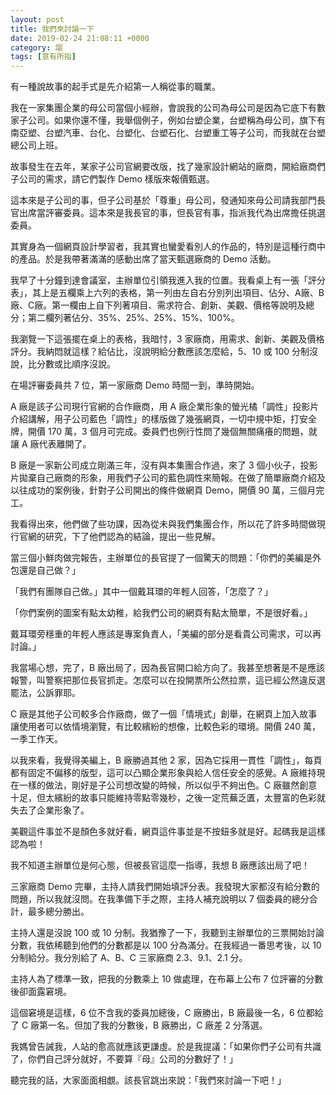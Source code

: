 ```yaml
---
layout: post
title: 我們來討論一下
date: 2019-02-24 21:08:11 +0000
category: 謅
tags: [意有所指]
---
```



有一種說故事的起手式是先介紹第一人稱從事的職業。

我在一家集團企業的母公司當個小經辦，會說我的公司為母公司是因為它底下有數家子公司。如果你還不懂，我舉個例子，例如台塑企業，台塑稱為母公司，旗下有南亞塑、台塑汽車、台化、台塑化、台塑石化、台塑重工等子公司，而我就在台塑總公司上班。

<!--more-->

故事發生在去年，某家子公司官網要改版，找了幾家設計網站的廠商，開給廠商們子公司的需求，請它們製作 Demo 樣版來報價甄選。

這本來是子公司的事，但子公司基於「尊重」母公司，發通知來母公司請我部門長官出席當評審委員。這本來是我長官的事，但長官有事，指派我代為出席擔任挑選委員。

其實身為一個網頁設計學習者，我其實也蠻愛看別人的作品的，特別是這種行商中的產品。於是我帶著滿滿的感動出席了當天甄選廠商的 Demo 活動。

我早了十分鐘到達會議室，主辦單位引領我進入我的位置。我看桌上有一張「評分表」，其上是五欄乘上六列的表格，第一列由左自右分別列出項目、佔分、A廠、B廠、C廠。第一欄由上自下列著項目、需求符合、創新、美觀、價格等說明及總分；第二欄列著佔分、35%、25%、25%、15%、100%。

我瀏覽一下這張擺在桌上的表格，我暗忖，3 家廠商，用需求、創新、美觀及價格評分。我納悶就這樣？給佔比，沒說明給分數應該怎麼給，5、10 或 100 分制沒說，比分數或比順序沒說。

在場評審委員共 7 位，第一家廠商 Demo 時間一到，準時開始。

A 廠是該子公司現行官網的合作廠商，用 A 廠企業形象的螢光橘「調性」投影片介紹講解，用子公司藍色「調性」的樣版做了幾張網頁，一切中規中矩，打安全牌，開價 170 萬，3 個月可完成。委員們也例行性問了幾個無關痛癢的問題，就讓 A 廠代表離開了。

B 廠是一家新公司成立剛滿三年，沒有與本集團合作過，來了 3 個小伙子，投影片拋棄自己廠商的形象，用我們子公司的藍色調性來簡報。在做了簡單廠商介紹及以往成功的案例後，針對子公司開出的條件做網頁 Demo，開價 90 萬，三個月完工。

我看得出來，他們做了些功課，因為從未與我們集團合作，所以花了許多時間做現行官網的研究，下了他們認為的結論，提出一些見解。

當三個小鮮肉做完報告，主辦單位的長官提了一個驚天的問題：「你們的美編是外包還是自己做？」

「我們有團隊自己做。」其中一個戴耳環的年輕人回答，「怎麼了？」

「你們案例的圖案有點太幼稚，給我們公司的網頁有點太簡單，不是很好看。」

戴耳環旁穩重的年輕人應該是專案負責人，「美編的部分是看貴公司需求，可以再討論。」

我當場心想，完了，B 廠出局了，因為長官開口給方向了。我甚至想著是不是應該報警，叫警察把那位長官抓走。怎麼可以在投開票所公然拉票，這已經公然違反選罷法，公訴罪耶。

C 廠是其他子公司較多合作廠商，做了一個「情境式」創舉，在網頁上加入故事讓使用者可以依情境瀏覽，有比較繽紛的想像，比較色彩的環境。開價 240 萬，一季工作天。

以我來看，我覺得美編上，B 廠勝過其他 2 家，因為它採用一貫性「調性」，每頁都有固定不偏移的版型，這可以凸顯企業形象與給人信任安全的感覺。A 廠維持現在一樣的做法，剛好是子公司想改變的時候，所以似乎不夠出色。C 廠雖然創意十足，但太繽紛的故事只能維持零點零幾秒，之後一定荒蕪乏匱，太豐富的色彩就失去了企業形象了。

美觀這件事並不是顏色多就好看，網頁這件事並是不按鈕多就是好。起碼我是這樣認為啦！

我不知道主辦單位是何心態，但被長官這麼一指導，我想 B 廠應該出局了吧！

三家廠商 Demo 完畢，主持人請我們開始填評分表。我發現大家都沒有給分數的問題，所以我就沒問。在我準備下手之際，主持人補充說明以 7 個委員的總分合計，最多總分勝出。

主持人還是沒說 100 或 10 分制。我猶豫了一下，我聽到主辦單位的三票開始討論分數，我依稀聽到他們的分數都是以 100 分為滿分。在我經過一番思考後，以 10 分制給分。我分別給了 A、B、C 三家廠商 2.3、9.1、2.1 分。

主持人為了標準一致，把我的分數乘上 10 做處理，在布幕上公布 7 位評審的分數後卻面露窘境。

這個窘境是這樣，6 位不含我的委員加總後，C 廠勝出，B 廠最後一名，6 位都給了 C 廠第一名。但加了我的分數後，B 廠勝出，C 廠差 2 分落選。

我媽曾告誡我，人站的愈高就應該更謙虛。於是我提議：「如果你們子公司有共識了，你們自己評分就好，不要算『母』公司的分數好了！」

聽完我的話，大家面面相覷。該長官跳出來說：「我們來討論一下吧！」
